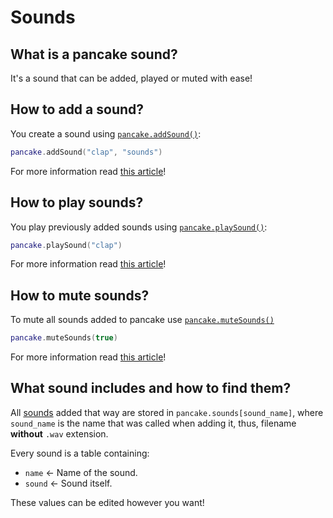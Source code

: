 # Sounds

## What is a pancake sound?

It's a sound that can be added, played or muted with ease!

## How to add a sound?

You create a sound using [`pancake.addSound()`](http://mightypancake.games/#/documentation/functions/pancake.addSound()):

```lua
pancake.addSound("clap", "sounds")
```

For more information read [this article](http://mightypancake.games/#/documentation/functions/pancake.addSound())!

## How to play sounds?

You play previously added sounds using [`pancake.playSound()`](http://mightypancake.games/#/documentation/functions/pancake.playSound()):

 ```lua
pancake.playSound("clap")
```

For more information read [this article](http://mightypancake.games/#/documentation/functions/pancake.playSound())!

## How to mute sounds?

To mute all sounds added to pancake use [`pancake.muteSounds()`](http://mightypancake.games/#/documentation/functions/pancake.muteSounds())

```lua
pancake.muteSounds(true)
```
For more information read [this article](http://mightypancake.games/#/documentation/functions/pancake.muteSounds())!

## What sound includes and how to find them?

All [sounds](http://mightypancake.games/#/documentation/topics/sounds) added that way are stored in `pancake.sounds[sound_name]`, where `sound_name` is the name that was called when adding it, thus, filename **without** `.wav` extension.

Every sound is a table containing:
- `name` <- Name of the sound.
- `sound` <- Sound itself.

These values can be edited however you want!
